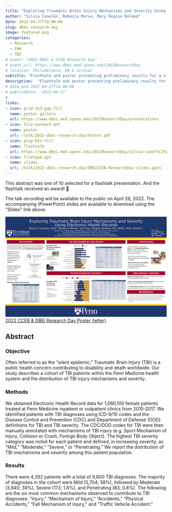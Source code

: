 ```yaml
---
title: "Exploring Traumatic Brain Injury Mechanisms and Severity Using Electronic Health Records"
author: "Silvia Canelón, Rebecca Morse, Mary Regina Boland"
date: 2022-04-27T10:00:00
slug: dbei-research-day
image: featured.png
categories:
  - Research
  - EHR
  - TBI
# event: "2022 DBEI & CCEB Research Day"
# event_url: https://www.dbei.med.upenn.edu/2022ResearchDay
# location: Philadelphia, PA & Virtual
subtitle: "Flashtalk and poster presenting preliminary results for a study on TBI among female patients at Penn Medicine"
description:  "Flashtalk and poster presenting preliminary results for a study on TBI among female patients at Penn Medicine"
# date_end 2022-04-27T14:00:00
# publishDate: '2022-04-27'
#
links:
- icon: grid-3x3-gap-fill
  name: poster gallery
  url: https://www.dbei.med.upenn.edu/2022ResearchDay/presentations
- icon: file-earmark-pdf
  name: poster
  url: /talk/2022-dbei-research-day/Poster.pdf
- icon: play-btn-fill
  name: flashtalk
  url: https://www.dbei.med.upenn.edu/2022ResearchDay/silvia-canel%C3%B3n
- icon: filetype-ppt
  name: slides
  url: /talk/2022-dbei-research-day/DBEICCEB-ResearchDay-slides.pptx
---
```


This abstract was one of 10 selected for a flashtalk presentation. And the flashtalk received an award! 🎉 

The talk recording will be available to the public on April 28, 2022. The accompanying (PowerPoint) slides are available to download using the "Slides" link above.

![Poster thumbnail](PosterThumbnail.png)
[2022 CCEB & DBEI Research Day Poster (letter)](PosterLetter.pdf)

## Abstract

### Objective

Often referred to as the “silent epidemic,” Traumatic Brain Injury (TBI) is a public health concern contributing to disability and death worldwide. Our study describes a cohort of TBI patients within the Penn Medicine health system and the distribution of TBI injury mechanisms and severity.

### Methods 

We obtained Electronic Health Record data for 1,060,100 female patients treated at Penn Medicine inpatient or outpatient clinics from 2010-2017. We identified patients with TBI diagnoses using ICD-9/10 codes and the Disease Control and Prevention (CDC) and Department of Defense (DOD) definitions for TBI and TBI severity. The CDC/DOD codes for TBI were then manually annotated with mechanisms of TBI injury (e.g. Sport Mechanism of Injury, Collision or Crash, Foreign Body Object). The highest TBI severity category was noted for each patient and defined, in increasing severity, as “Mild,” “Moderate,” “Severe,” or “Penetrating.” We report the distribution of TBI mechanisms and severity among this patient population.

### Results

There were 4,392 patients with a total of 9,800 TBI diagnoses. The majority of diagnoses in the cohort were Mild (5,704; 58%), followed by Moderate (3,840; 39%), Severe (173; 1.8%), and Penetrating (83; 0.8%). The following are the six most common mechanisms observed to contribute to TBI diagnoses: “Injury,” “Mechanism of Injury,” “Accidents,” “Physical Accidents,” “Fall Mechanism of Injury,” and “Traffic Vehicle Accident.”

